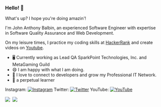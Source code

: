 ### Hello! 👋

What's up? I hope you're doing amazin'! 

I'm John Anthony Balbin, an experienced Software Engineer with expertise in Software Quality Assurance and Web Development.

On my leisure times, I practice my coding skills at [HackerRank](https://www.hackerrank.com/janny_dev) and create videos on [Youtube](https://www.youtube.com/channel/UCzINOxu9FKYF2PRiLFdwP0g?view_as=subscriber).

- 🖥️ Currently working as Lead QA SparkPoint Technologies, Inc. and MetaGaming Guild
- 😄 I am happy with what I am doing.
- 💬 I love to connect to developers and grow my Professional IT Network.
- 🌱 a perpetual learner

Instagram: [![Instagram](https://img.shields.io/badge/-janbalbin-orange)](https://www.instagram.com/janbalbin/)
Twitter: [![Twitter](https://img.shields.io/badge/-DevChoks-blue)](https://twitter.com/DevChoks) YouTube: [![YouTube](https://img.shields.io/badge/-JA%20Balbin-red)](https://www.youtube.com/channel/UCzINOxu9FKYF2PRiLFdwP0g?view_as=subscriber) 

<div><img align="center" src="https://github-readme-stats.vercel.app/api/top-langs/?username=swengr-janan&layout=compact" />&nbsp;&nbsp;<img align="center" src="https://github-readme-stats.vercel.app/api?username=swengr-janan&count_private=true&show_icons=true&theme=default&hide_rank=true&disable_animations=true&custom_title=Stats" /></div>

